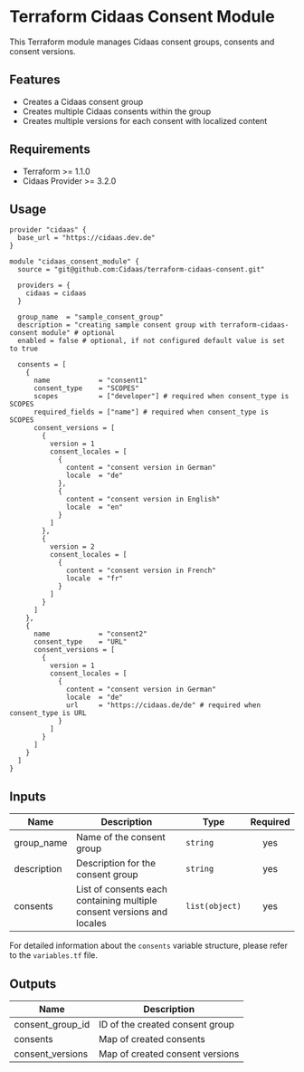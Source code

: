 # Terraform Cidaas Consent Module

This Terraform module manages Cidaas consent groups, consents and consent versions.

## Features

- Creates a Cidaas consent group
- Creates multiple Cidaas consents within the group
- Creates multiple versions for each consent with localized content

## Requirements

- Terraform >= 1.1.0
- Cidaas Provider >= 3.2.0

## Usage

```hcl
provider "cidaas" {
  base_url = "https://cidaas.dev.de"
}

module "cidaas_consent_module" {
  source = "git@github.com:Cidaas/terraform-cidaas-consent.git"

  providers = {
    cidaas = cidaas
  }

  group_name  = "sample_consent_group"
  description = "creating sample consent group with terraform-cidaas-consent module" # optional
  enabled = false # optional, if not configured default value is set to true

  consents = [
    {
      name            = "consent1"
      consent_type    = "SCOPES"
      scopes          = ["developer"] # required when consent_type is SCOPES
      required_fields = ["name"] # required when consent_type is SCOPES
      consent_versions = [
        {
          version = 1
          consent_locales = [
            {
              content = "consent version in German"
              locale  = "de"
            },
            {
              content = "consent version in English"
              locale  = "en"
            }
          ]
        },
        {
          version = 2
          consent_locales = [
            {
              content = "consent version in French"
              locale  = "fr"
            }
          ]
        }
      ]
    },
    {
      name            = "consent2"
      consent_type    = "URL"
      consent_versions = [
        {
          version = 1
          consent_locales = [
            {
              content = "consent version in German"
              locale  = "de"
              url     = "https://cidaas.de/de" # required when consent_type is URL
            }
          ]
        }
      ]
    }
  ]
}
```

## Inputs

| Name | Description | Type | Required |
|------|-------------|------|:--------:|
| group_name | Name of the consent group | `string` | yes |
| description | Description for the consent group | `string` | yes |
| consents | List of consents each containing multiple consent versions and locales | `list(object)` | yes |

For detailed information about the `consents` variable structure, please refer to the `variables.tf` file.

## Outputs

| Name | Description |
|------|-------------|
| consent_group_id | ID of the created consent group |
| consents | Map of created consents |
| consent_versions | Map of created consent versions |
